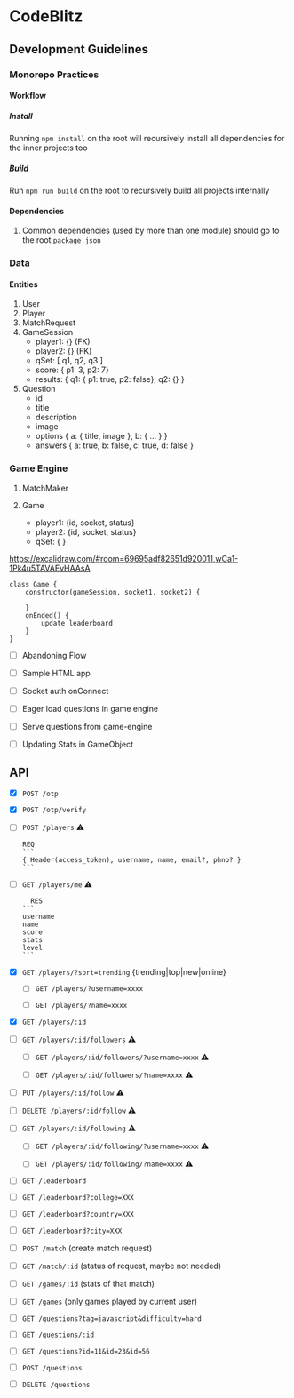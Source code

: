# CodeBlitz

## Development Guidelines 

### Monorepo Practices

#### Workflow

##### Install
Running `npm install` on the root will recursively install all dependencies
for the inner projects too

##### Build
Run `npm run build` on the root to recursively build all projects internally

#### Dependencies
1. Common dependencies (used by more than one module) should go to the root `package.json`


### Data
#### Entities

1. User
2. Player
3. MatchRequest
4. GameSession
    - player1: {} (FK)
    - player2: {} (FK)
    - qSet: \[ q1, q2, q3 \]
    - score: { p1: 3, p2: 7}
    - results: { q1: { p1: true, p2: false}, q2: {}  }
5. Question
    - id
    - title
    - description
    - image
    - options { a: { title, image }, b: { ... }  }
    - answers { a: true, b: false, c: true, d: false }



### Game Engine

1. MatchMaker

2. Game
    - player1: {id, socket, status}
    - player2: {id, socket, status}
    - qSet: {  }

https://excalidraw.com/#room=69695adf82651d920011,wCa1-1Pk4u5TAVAEvHAAsA

    class Game {
        constructor(gameSession, socket1, socket2) {

        }
        onEnded() {
            update leaderboard
        }
    }

- [ ] Abandoning Flow

- [ ] Sample HTML app

- [ ] Socket auth onConnect

- [ ] Eager load questions in game engine

- [ ] Serve questions from game-engine

- [ ] Updating Stats in GameObject


 ## API

- [x] `POST /otp`

- [x] `POST /otp/verify`

- [ ] `POST /players` ⚠️

      REQ
      ```
      { Header(access_token), username, name, email?, phno? }
      ```

- [ ] `GET /players/me`  ⚠️

        RES
      ```
      username
      name
      score
      stats
      level
      ```  

- [x] `GET /players/?sort=trending` {trending|top|new|online}

    - [ ] `GET /players/?username=xxxx`

    - [ ] `GET /players/?name=xxxx`

- [x] `GET /players/:id`

- [ ] `GET /players/:id/followers` ⚠️

    - [ ] `GET /players/:id/followers/?username=xxxx` ⚠️

    - [ ] `GET /players/:id/followers/?name=xxxx` ⚠️

- [ ] `PUT /players/:id/follow` ⚠️

- [ ] `DELETE /players/:id/follow` ⚠️

- [ ] `GET /players/:id/following` ⚠️

    - [ ] `GET /players/:id/following/?username=xxxx` ⚠️

    - [ ] `GET /players/:id/following/?name=xxxx` ⚠️


- [ ] `GET /leaderboard`

- [ ] `GET /leaderboard?college=XXX`

- [ ] `GET /leaderboard?country=XXX`

- [ ] `GET /leaderboard?city=XXX`

- [ ] `POST /match` (create match request)

- [ ] `GET /match/:id` (status of request, maybe not needed)

- [ ] `GET /games/:id`  (stats of that match)

- [ ] `GET /games` (only games played by current user)

- [ ] `GET /questions?tag=javascript&difficulty=hard`

- [ ] `GET /questions/:id`

- [ ] `GET /questions?id=11&id=23&id=56`

- [ ] `POST /questions`

- [ ] `DELETE /questions`


